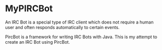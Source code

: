 # MyPIRCBot

An IRC Bot is a special type of IRC client which does not require a human user and often responds automatically to certain events.

PircBot is a framework for writing IRC Bots with Java.
This is my attempt to create an IRC Bot using PircBot.

